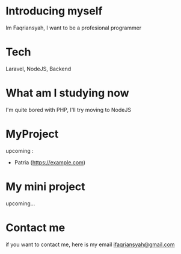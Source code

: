 # Introducing myself
Im Faqriansyah, I want to be a profesional programmer

# Tech
Laravel, NodeJS, Backend

# What am I studying now
I'm quite bored with PHP, I'll try moving to NodeJS

# MyProject

upcoming :
- Patria (https://example.com)

# My mini project
upcoming...

# Contact me
if you want to contact me, here is my email ifaqriansyah@gmail.com

